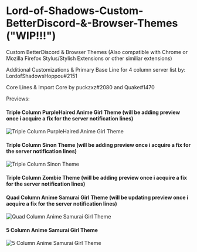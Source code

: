 # Lord-of-Shadows-Custom-BetterDiscord-&-Browser-Themes  ("WIP!!!")
Custom BetterDiscord & Browser Themes
(Also compatible with Chrome or Mozilla Firefox Stylus/Stylish Extensions or other similiar extensions)

Additional Customizations & Primary Base Line for 4 column server list by: LordofShadowsHoppou#2151

Core Lines & Import Core by puckzxz#2080 and Quake#1470







Previews:


#### Triple Column PurpleHaired Anime Girl Theme (will be adding preview once i acquire a fix for the server notification lines)
![Triple Column PurpleHaired Anime Girl Theme](https://i.imgur.com/B3KUKcf.png)



#### Triple Column Sinon Theme (will be adding preview once i acquire a fix for the server notification lines)
![Triple Column Sinon Theme](https://i.imgur.com/RIQldY1.png)



#### Triple Column Zombie Theme (will be adding preview once i acquire a fix for the server notification lines)




#### Quad Column Anime Samurai Girl Theme (will be updating preview once i acquire a fix for the server notification lines)

![Quad Column Anime Samurai Girl Theme](https://i.imgur.com/6e7TLBZ.png)



#### 5 Column Anime Samurai Girl Theme
![5 Column Anime Samurai Girl Theme](https://i.imgur.com/sslmgvK.png)
